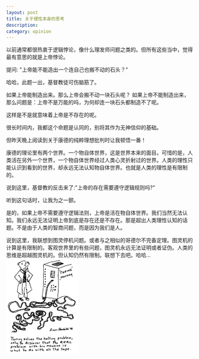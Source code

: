 ```yaml
---
layout: post
title: 关于理性本身的思考
description: 
category: opinion
---
```


以前通常都很热衷于逻辑悖论，像什么理发师问题之类的。但所有这些当中，觉得最有意思的就是上帝悖论。

提问: "上帝能不能造出一个连自己也搬不动的石头？"

哈哈，此题一出，基督教徒可伤脑筋了。

如果上帝能制造出来。那么上帝会搬不动一块石头呢？
如果上帝不能制造出来，那么问题是：上帝不是万能的吗，为何却连一块石头都制造不了呢。

这样是不是就意味着上帝是不存在的呢。

很长时间内，我都这个命题是认同的，别将其作为无神信仰的基础。

但昨天晚上阅读到关于康德的纯粹理想批判时让我顿悟一番！

康德的理论里有两个世界。一个物自体世界，这是世界本来的面目。可惜的是，人类活在另外一个世界，一个物自体世界经过人类心灵折射过的世界。人类的理性只能认识到看到的世界，却永远无法认知物自体世界。也就是人类的理性是有限制的。

说到这里，基督教的反击来了:"上帝的存在需要遵守逻辑规则吗?" 

听到这句话时，让我为之一颤。

是的，如果上帝不需要遵守逻辑法则，上帝是活在物自体世界。我们当然无法认知。我们永远无法证明上帝到底是存在还是不存在。那是超出人类理性认知的话题。不是由于人类的智商问题，而是因为我们是人。

说到这里，我联想到图灵停机问题。或者与之相似的哥德尔不完备定理。图灵机的计算是有限制的。客观世界里的有些问题，图灵机永远无法证明或者证伪。人类的思维是超越图灵机的。但认知仍然有限制。联想下去吧。哈哈...
![图灵机](/images/opinion/turing.png)